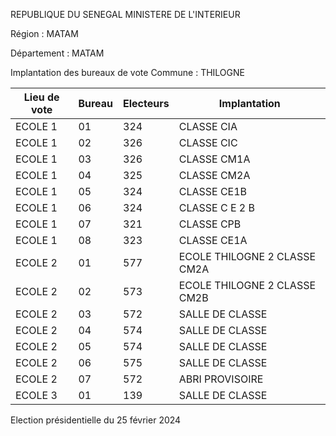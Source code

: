 REPUBLIQUE DU SENEGAL MINISTERE DE L'INTERIEUR

Région : MATAM

Département : MATAM

Implantation des bureaux de vote Commune : THILOGNE

| Lieu de vote | Bureau | Electeurs | Implantation |
| - | - | - | - |
| ECOLE 1 | 01 | 324 | CLASSE CIA |
| ECOLE 1 | 02 | 326 | CLASSE CIC |
| ECOLE 1 | 03 | 326 | CLASSE CM1A |
| ECOLE 1 | 04 | 325 | CLASSE CM2A |
| ECOLE 1 | 05 | 324 | CLASSE CE1B |
| ECOLE 1 | 06 | 324 | CLASSE C E 2 B |
| ECOLE 1 | 07 | 321 | CLASSE CPB |
| ECOLE 1 | 08 | 323 | CLASSE CE1A |
| ECOLE 2 | 01 | 577 | ECOLE THILOGNE 2 CLASSE CM2A |
| ECOLE 2 | 02 | 573 | ECOLE THILOGNE 2 CLASSE CM2B |
| ECOLE 2 | 03 | 572 | SALLE DE CLASSE |
| ECOLE 2 | 04 | 574 | SALLE DE CLASSE |
| ECOLE 2 | 05 | 574 | SALLE DE CLASSE |
| ECOLE 2 | 06 | 575 | SALLE DE CLASSE |
| ECOLE 2 | 07 | 572 | ABRI PROVISOIRE |
| ECOLE 3 | 01 | 139 | SALLE DE CLASSE |

<!-- PageNumber="14/14" -->

Election présidentielle du 25 février 2024
